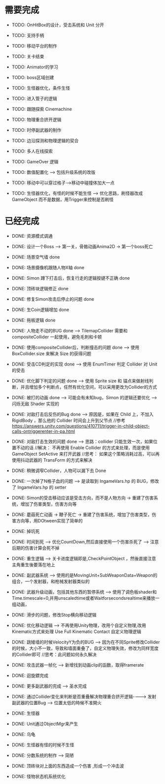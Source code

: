 # 需要完成

+ TODO: OnHitBox的设计，受击系统和 Unit 分开

+ TODO: 支持手柄

+ TODO: 移动平台的制作

+ TODO: 关卡结束

+ TODO: Animator的学习

+ TODO: boss区域创建

+ TODO: 生怪器优化，条件生怪

+ TODO: 进入管子的逻辑

+ TODO: 跟随探索 Cinemachine 

+ TODO: 物理重合挤开逻辑

+ TODO: 时停副武器的制作

+ TODO: 边沿探测和物理逻辑的契合

+ TODO: 多人在线探索

+ TODO: GameOver 逻辑

+ TODO: 数值配置化  --> 包括升级系统的改版

+ TODO: 移动中可以穿过格子-->移动中碰撞体加大一点

+ TODO: 生怪器优化，有怪的时候不能生怪 --> 优化思路，刷怪器改成 GameObject 而不是数据，用Trigger来控制是否刷怪 

# 已经完成

+ DONE: 资源模式调通
  
+ DONE: 设计一个Boss --> 第一关，骨骼动画Anima2D -> 第一个boss死亡

+ DONE: 场景空气墙  done

+ DONE: 场景摄像机跟随人物X轴  done

+ DONE: Simon 蹲下打击后，恢复行走的逻辑按键不正确 done

+ DONE: 顶砖块逻辑修正 done

+ DONE: 修复Simon攻击后停止的问题 done

+ DONE: 生Coin逻辑增加 done

+ DONE: 拖板逻辑 done

+ DONE: 人物走不动的BUG done -->  TilemapCollider 需要和 compositeCollider 一起使用，避免毛刺和卡顿

+ DONE: 使用compositeCollider后，判断撞击的问题 done --> 使用 BoxCollider.size 来解决 Size 的获得问题

+ DONE: 受击CD判定的实现 done --> 使用 EnumTimer 判定 Collider 对 Unit 的受击

+ DONE: 优化脚下判定的问题 done --> 使用 Sprite size 和 锚点来做射线判断，并且增加多个判断点，任然有优化空间，可以采用更改为Collider的方式

+ DONE: 被打的动画 done --> 可能会有未知bug，Simon 的逻辑还要优化 --> 闪烁无敌 Shader 实现的

+ DONE: 对敌打击后反伤的Bug done --> 原因是，如果在 Child 上，不加入 RigidBody ，那么他的 Collider 时间会上升到父节点
    //参考 https://answers.unity.com/questions/410711/trigger-in-child-object-calls-ontriggerenter-in-pa.html

+ DONE: 对敌打击生效的问题 done --> 思路：collider 只能生效一次，如果位置不动的话
    //解决： 不再使用 Enable Collider 的方式来处理，而是使用 GameObject SetActive 来打开武器
    //思考： 如果这个策略消耗过高，可以再使用抖动武器的 TransForm 的方式来解决

+ DONE: 稍微调窄Collider，人物可以漏下去 Done 

+ DONE: 一次掉了N格子血的问题 --> 是读取到 IngameVars.hp 的 BUG，修改了 IngameVars.hp 的 setter

+ DONE: Simon的受击移动应该是受击方向，而不是人物方向 -> 重建了伤害系统，增加了伤害类型，伤害方向等

+ DONE: 蘑菇死亡动画 -> 鞭子死亡 -> 重建了伤害系统，增加了伤害类型，伤害方向等，用DOtween实现了简单的

+ DONE: 掉坑死

+ DONE: 时间到死 --> 优化CountDown,然后直接使用一个伤害杀死了 --> 注意后期的伤害计算会死不掉

+ DONE: 重生逻辑 --> 关卡进度逻辑即是,CheckPointObject ，然後直接注意主角重生後要落在地上

+ DONE: 副武器系统 --> 使用的是MovingUnit+SubWeaponData+Weapon的组合，一个发射器，和枪械发射器类似的

+ DONE: 武器升级动画，包括其他东西的暂停系统 --> 使用了调色板shader和Time.timescale=0,并用unscaledtime或者Waitforsecondsrealtime来播放一组动画，

+ DONE: 滑步的问题，修改Stop横向移动逻辑

+ DONE: 优化移动逻辑 --> 不再使用Unity物理，改用个自定义物理,改用Kinematic方式来处理 Use Full Kinematic Contact 自定义物理逻辑

+ DONE: 跳矮墙的时候VelocityY为负的BUG --> 因为在不同Sprite修改Collider的时候，大小不一致，导致和墙面重叠了，自定义物理失效，修改为同样宽度的Collider即可
    //思考：此问题如何永久解决

+ DONE: 攻击武器一帧化 --> 新增找到动画clip的函数，取得framerate

+ DONE: 迴旋鏢完成

+ DONE: 更多副武器的完成 --> 圣水完成

+ DONE: 通过Collider变化来判断是否重叠解决物理重合挤开逻辑----> 发射副武器的位置Bug --> 位置太低的時候不准開火

+ DONE: 生怪器

+ DONE: Unit通过ObjectMgr来产生

+ DONE: 乌龟

+ DONE: 生怪器有怪的时候不生怪

+ DONE: 分数系统的制作 --> 简陋

+ DONE: 顶砖块对上面的东西造成一个伤害 ,形成一个冲击波

+ DONE: 怪物状态机系统优化